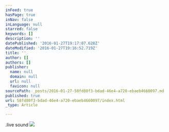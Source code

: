 ```yaml
---
inFeed: true
hasPage: true
inNav: false
inLanguage: null
starred: false
keywords: []
description: ''
datePublished: '2016-01-27T19:17:07.628Z'
dateModified: '2016-01-27T19:16:52.719Z'
title: ''
author: []
authors: []
publisher:
  name: null
  domain: null
  url: null
  favicon: null
sourcePath: _posts/2016-01-27-58fd80f3-bdad-46e4-a720-ebaeb4660097.md
published: true
url: 58fd80f3-bdad-46e4-a720-ebaeb4660097/index.html
_type: Article

---
```

.live sound
![](https://the-grid-user-content.s3-us-west-2.amazonaws.com/4f8b0d55-483d-4ec8-ae43-ea8fdd1002fc.jpg)